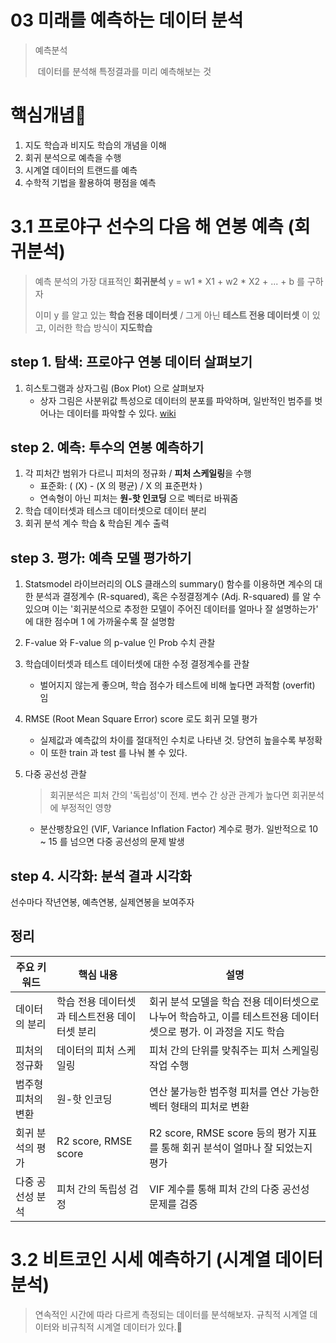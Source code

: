 # 03 미래를 예측하는 데이터 분석

> 예측분석
>
> ​	데이터를 분석해 특정결과를 미리 예측해보는 것



# 핵심개념

1. 지도 학습과 비지도 학습의 개념을 이해
2. 회귀 분석으로 예측을 수행
3. 시계열 데이터의 트랜드를 예측
4. 수학적 기법을 활용하여 평점을 예측



# 3.1 프로야구 선수의 다음 해 연봉 예측 (회귀분석)

> 예측 분석의 가장 대표적인 **회귀분석**
> 	y = w1 * X1 + w2 * X2 + ... + b 를 구하자
>
> 이미 y 를 알고 있는 **학습 전용 데이터셋** / 그게 아닌 **테스트 전용 데이터셋** 이 있고, 이러한 학습 방식이 **지도학습**

## step 1. 탐색: 프로야구 연봉 데이터 살펴보기

1. 히스토그램과 상자그림 (Box Plot) 으로 살펴보자
   - 상자 그림은 사분위값 특성으로 데이터의 분포를 파악하며, 일반적인 범주를 벗어나는 데이터를 파악할 수 있다. [wiki](https://ko.wikipedia.org/wiki/%EC%83%81%EC%9E%90_%EC%88%98%EC%97%BC_%EA%B7%B8%EB%A6%BC)

## step 2. 예측: 투수의 연봉 예측하기

1. 각 피처간 범위가 다르니 피처의 정규화 / **피처 스케일링**을 수행
   - 표준화: ( (X) - (X 의 평균) / X 의 표준편차 )
   - 연속형이 아닌 피처는 **원-핫 인코딩** 으로 벡터로 바꿔줌
2. 학습 데이터셋과 테스크 데이터셋으로 데이터 분리
3. 회귀 분석 계수 학습 & 학습된 계수 출력

## step 3. 평가: 예측 모델 평가하기

1. Statsmodel 라이브러리의 OLS 클래스의 summary() 함수를 이용하면 계수의 대한 분석과 결정계수 (R-squared), 혹은 수정결정계수 (Adj. R-squared) 를 알 수 있으며 이는 '회귀분석으로 추정한 모델이 주어진 데이터를 얼마나 잘 설명하는가' 에 대한 점수며 1 에 가까울수록 잘 설명함

2. F-value 와 F-value 의 p-value 인 Prob 수치 관찰 

3. 학습데이터셋과 테스트 데이터셋에 대한 수정 결정계수를 관찰

   - 벌어지지 않는게 좋으며, 학습 점수가 테스트에 비해 높다면 과적함 (overfit) 임

4. RMSE (Root Mean Square Error) score 로도 회귀 모델 평가

   - 실제값과 예측값의 차이를 절대적인 수치로 나타낸 것. 당연히 높을수록 부정확
   - 이 또한 train 과 test 를 나눠 볼 수 있다.

5. 다중 공선성 관찰

   > 회귀분석은 피처 간의 '독립성'이 전제. 변수 간 상관 관계가 높다면 회귀분석에 부정적인 영향

   - 분산팽창요인 (VIF, Variance Inflation Factor) 계수로 평가. 일반적으로 10 ~ 15 를 넘으면 다중 공선성의 문제 발생

## step 4. 시각화: 분석 결과 시각화

선수마다 작년연봉, 예측연봉, 실제연봉을 보여주자

## 정리

| 주요 키워드        | 핵심 내용                                     | 설명                                                         |
| ------------------ | --------------------------------------------- | ------------------------------------------------------------ |
| 데이터의 분리      | 학습 전용 데이터셋과 테스트전용 데이터셋 분리 | 회귀 분석 모델을 학습 전용 데이터셋으로 나누어 학습하고, 이를 테스트전용 데이터셋으로 평가. 이 과정을 지도 학습 |
| 피처의 정규화      | 데이터의 피처 스케일링                        | 피처 간의 단위를 맞춰주는 피처 스케일링 작업 수행            |
| 범주형 피처의 변환 | 원-핫 인코딩                                  | 연산 불가능한 범주형 피처를 연산 가능한 벡터 형태의 피처로 변환 |
| 회귀 분석의 평가   | R2 score, RMSE score                          | R2 score, RMSE score 등의 평가 지표를 통해 회귀 분석이 얼마나 잘 되었는지 평가 |
| 다중 공선성 분석   | 피처 간의 독립성 검정                         | VIF 계수를 통해 피처 간의 다중 공선성 문제를 검증            |



# 3.2 비트코인 시세 예측하기 (시계열 데이터 분석)

> 연속적인 시간에 따라 다르게 측정되는 데이터를 분석해보자.
> 	규칙적 시계열 데이터와 비규칙적 시계열 데이터가 있다.

